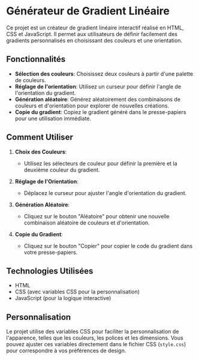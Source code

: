 # Générateur de Gradient Linéaire

Ce projet est un créateur de gradient linéaire interactif réalisé en HTML, CSS et JavaScript. Il permet aux utilisateurs de définir facilement des gradients personnalisés en choisissant des couleurs et une orientation.

## Fonctionnalités

- **Sélection des couleurs**: Choisissez deux couleurs à partir d'une palette de couleurs.
- **Réglage de l'orientation**: Utilisez un curseur pour définir l'angle de l'orientation du gradient.
- **Génération aléatoire**: Générez aléatoirement des combinaisons de couleurs et d'orientation pour explorer de nouvelles créations.
- **Copie du gradient**: Copiez le gradient généré dans le presse-papiers pour une utilisation immédiate.

## Comment Utiliser

1. **Choix des Couleurs**:

   - Utilisez les sélecteurs de couleur pour définir la première et la deuxième couleur du gradient.

2. **Réglage de l'Orientation**:

   - Déplacez le curseur pour ajuster l'angle d'orientation du gradient.

3. **Génération Aléatoire**:

   - Cliquez sur le bouton "Aléatoire" pour obtenir une nouvelle combinaison aléatoire de couleurs et d'orientation.

4. **Copie du Gradient**:
   - Cliquez sur le bouton "Copier" pour copier le code du gradient dans votre presse-papiers.

## Technologies Utilisées

- HTML
- CSS (avec variables CSS pour la personnalisation)
- JavaScript (pour la logique interactive)

## Personnalisation

Le projet utilise des variables CSS pour faciliter la personnalisation de l'apparence, telles que les couleurs, les polices et les dimensions. Vous pouvez ajuster ces variables directement dans le fichier CSS (`style.css`) pour correspondre à vos préférences de design.

